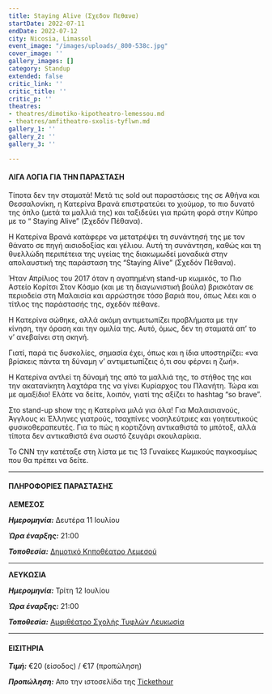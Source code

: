 ```yaml
---
title: Staying Alive (Σχεδον Πεθανα)
startDate: 2022-07-11
endDate: 2022-07-12
city: Nicosia, Limassol
event_image: "/images/uploads/_800-538c.jpg"
cover_image: ''
gallery_images: []
category: Standup
extended: false
critic_link: ''
critic_title: ''
critic_p: ''
theatres:
- theatres/dimotiko-kipotheatro-lemessou.md
- theatres/amfitheatro-sxolis-tyflwn.md
gallery_1: ''
gallery_2: ''
gallery_3: ''

---
```

#### ΛΙΓΑ ΛΟΓΙΑ ΓΙΑ ΤΗΝ ΠΑΡΑΣΤΑΣΗ

Τίποτα δεν την σταματά! Μετά τις sold out παραστάσεις της σε Αθήνα και Θεσσαλονίκη, η Κατερίνα Βρανά επιστρατεύει το χιούμορ, το πιο δυνατό της όπλο (μετά τα μαλλιά της) και ταξιδεύει για πρώτη φορά στην Κύπρο με το “ Staying Alive” (Σχεδόν Πέθανα).

Η Κατερίνα Βρανά κατάφερε να μετατρέψει τη συνάντησή της με τον θάνατο σε πηγή αισιοδοξίας και γέλιου. Αυτή τη συνάντηση, καθώς και τη θυελλώδη περιπέτεια της υγείας της διακωμωδεί μοναδικά στην απολαυστική της παράσταση της “Staying Alive” (Σχεδόν Πέθανα).

Ήταν Απρίλιος του 2017 όταν η αγαπημένη stand-up κωμικός, το Πιο Αστείο Κορίτσι Στον Κόσμο (και με τη διαγωνιστική βούλα) βρισκόταν σε περιοδεία στη Μαλαισία και αρρώστησε τόσο βαριά που, όπως λέει και ο τίτλος της παράστασής της, σχεδόν πέθανε.

Η Κατερίνα σώθηκε, αλλά ακόμη αντιμετωπίζει προβλήματα με την κίνηση, την όραση και την ομιλία της. Αυτό, όμως, δεν τη σταματά απ’ το ν’ ανεβαίνει στη σκηνή.

Γιατί, παρά τις δυσκολίες, σημασία έχει, όπως και η ίδια υποστηρίζει: «να βρίσκεις πάντα τη δύναμη ν’ αντιμετωπίζεις ό,τι σου φέρνει η ζωή».

Η Κατερίνα αντλεί τη δύναμή της από τα μαλλιά της, το στήθος της και την ακατανίκητη λαχτάρα της να γίνει Κυρίαρχος του Πλανήτη. Τώρα και με αμαξίδιο! Ελάτε να δείτε, λοιπόν, γιατί της αξίζει το hashtag “so brave”.

Στο stand-up show της η Κατερίνα μιλά για όλα! Για Μαλαισιανούς, Άγγλους κι Έλληνες γιατρούς, τσαχπίνες νοσηλεύτριες και γοητευτικούς φυσικοθεραπευτές. Για το πώς η κορτιζόνη αντικαθιστά το μπότοξ, αλλά τίποτα δεν αντικαθιστά ένα σωστό ζευγάρι σκουλαρίκια.

Το CNN την κατέταξε στη λίστα με τις 13 Γυναίκες Κωμικούς παγκοσμίως που θα πρέπει να δείτε.

***

#### ΠΛΗΡΟΦΟΡΙΕΣ ΠΑΡΑΣΤΑΣΗΣ

**ΛΕΜΕΣΟΣ**

**_Ημερομηνία:_** Δευτέρα 11 Ιουλίου

**_Ώρα έναρξης:_** 21:00

**_Τοποθεσία:_** [Δημοτικό Κηποθέατρο Λεμεσού](?#map)

***

**ΛΕΥΚΩΣΙΑ**

**_Ημερομηνία:_** Τρίτη 12 Ιουλίου

**_Ώρα έναρξης:_** 21:00

**_Τοποθεσία:_** [Αμφιθέατρο Σχολής Τυφλών Λευκωσία](?#map)

***

#### ΕΙΣΙΤΗΡΙΑ

**_Τιμή:_** €20 (είσοδος) / €17 (προπώληση)

**_Προπώληση:_** Απο την ιστοσελίδα της [Tickethour](https://shop.tickethour.com/ticketmaster_se_3824.html "Tickethour")
